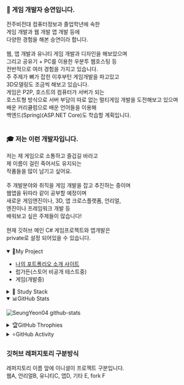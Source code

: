 <body>
<div>
<h3>👋 게임 개발자 승연입니다.</h3>
전주비전대 컴퓨터정보과 졸업학년에 속한<br>
게임 개발과 웹 개발 앱 개발 등에<br>
다양한 경험을 해본 승연이라 합니다.<br>
<br>
웹, 앱 개발과 유니티 게임 개발과 디자인을 해보았으며<br>
그리고 공유기 + PC를 이용한 우분투 웹호스팅 등<br>
전반적으로 여러 경험을 가지고 있습니다.<br>
주 주제가 뼈가 잡힌 이후부턴 게임개발을 파고있고<br>
3D모델링도 조금씩 해보고 있습니다.<br>
게임은 P2P, 호스트의 컴퓨터가 서버가 되는<br>
호스트형 방식으로 서버 부담이 따로 없는 멀티게임 개발을 도전해보고 있으며<br>
배운 커리큘럼으로 배운 언어들을 이용해<br>
백엔드(Spring)(ASP.NET Core)도 학습할 계획입니다.<br>
<br> 
<h3>🎓 저는 이런 개발자입니다.</h3>
저는 제 게임으로 소통하고 즐겁길 바라고<br>
제 이름이 걸린 죽어서도 유지되는<br>
작품들을 많이 남기고 싶어요.<br>
<br>
주 개발분야와 취직을 게임 개발을 잡고 추진하는 중이며<br>
웹앱을 뒤따라 같이 공부할 예정이며<br>
새로운 게임엔진이나, 3D, 앱 크로스플랫폼, 언리얼,<br>
엔진이나 프레임워크 개발 등<br>
배워보고 싶은 주제들이 많습니다!<br>
<br>
현재 깃허브 메인 C# 게임프로젝트와 앱개발은<br>
private로 설정 되어있을 수 있습니다.<br>
<br>
<details open>
  <summary>📌My Project</summary>
  
- [나의 포트폴리오 소개 사이트](https://mini-blog-swart-nine.vercel.app/)
- 럽가든(스토어 비공개 테스트중)  
- 게임(개발중)  

</details>

<details>
  <summary>🌈 Study Stack</summary>
<img src="https://img.shields.io/badge/C%23-462679?style=flat-square&logo=.NET&logoColor=white">
<img src="https://img.shields.io/badge/C-DBA901?style=flat-square&logo=C&logoColor=white">
<img src="https://img.shields.io/badge/HTML-E34F26?style=flat-square&logo=html5&logoColor=white">
<img src="https://img.shields.io/badge/CSS-1572B6?style=flat-square&logo=css3&logoColor=white">
<img src="https://img.shields.io/badge/React-50bcdf?style=flat-square&logo=react&logoColor=white"/>
<br> 
<img src="https://img.shields.io/badge/Java-e16500?style=flat-square&logo=eclipseide&logoColor=white"/>
<img src="https://img.shields.io/badge/Python-106393?style=flat-square&logo=Python&logoColor=white"/>
<img src="https://img.shields.io/badge/Linux-292929?style=flat-square&logo=Linux&logoColor=white">
<img src="https://img.shields.io/badge/Ubuntu-E95420?style=flat-square&logo=Ubuntu&logoColor=white">
</details>


<details open>
  <summary>📊GitHub Stats</summary>
  
  ![SeungYeon04 github-stats](https://stats.dooboo.io/api/github-stats-advanced?login=SeungYeon04)  

</div>

  

</details>

<!--
<div align="center"></div>
-->

<details>
  <summary>🏆GitHub Throphies</summary>

  [![Solved.ac Profile](http://mazassumnida.wtf/api/v2/generate_badge?boj=p4430017)](https://solved.ac/p4430017/)  
  
  ![SeungYeon04 github-trophies](https://stats.dooboo.io/api/github-trophies?login=SeungYeon04)  
   
  [![trophy](https://github-profile-trophy.vercel.app/?username=SeungYeon04&theme=flat&column=5)](https://github.com/dkssud8150/)  

</details>

<details>
  <summary>⭐GitHub Activity</summary>
  
  <a href="https://www.gitanimals.org/en_US?utm_medium=image&utm_source=SeungYeon04&utm_content=farm">
  <img
    src="https://render.gitanimals.org/farms/SeungYeon04"
    style="width: 400px;" />
  </a>
</details>

<h3>깃허브 레퍼지토리 구분방식</h3>
레퍼지토리 이름 앞에 이니셜이 프로젝트 구분입니다.<br>
웹A, 언리얼B, 유니티C, 앱D, 기타 E, fork F<br>
</body>
